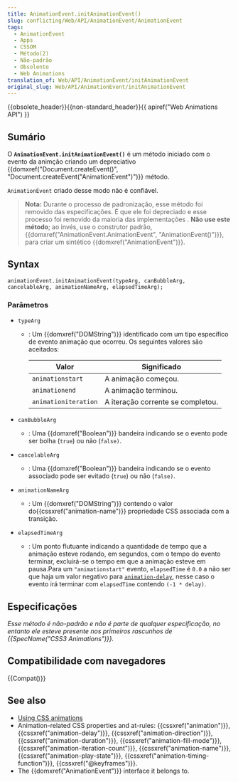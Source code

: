 ```yaml
---
title: AnimationEvent.initAnimationEvent()
slug: conflicting/Web/API/AnimationEvent/AnimationEvent
tags:
  - AnimationEvent
  - Apps
  - CSSOM
  - Método(2)
  - Não-padrão
  - Obsolento
  - Web Animations
translation_of: Web/API/AnimationEvent/initAnimationEvent
original_slug: Web/API/AnimationEvent/initAnimationEvent
---
```

{{obsolete_header}}{{non-standard_header}}{{ apiref("Web Animations API") }}

## Sumário

O **`AnimationEvent.initAnimationEvent()`** é um método iniciado com o evento da animção criando um depreciativo {{domxref("Document.createEvent()", "Document.createEvent(\"AnimationEvent\")")}} método.

`AnimationEvent` criado desse modo não é confiável.

> **Nota:** Durante o processo de padronização, esse método foi removido das especificações. É que ele foi depreciado e esse processo foi removido da maioria das implementações . **Não use este método**; ao invés, use o construtor padrão, {{domxref("AnimationEvent.AnimationEvent", "AnimationEvent()")}}, para criar um sintético {{domxref("AnimationEvent")}}.

## Syntax

```
animationEvent.initAnimationEvent(typeArg, canBubbleArg, cancelableArg, animationNameArg, elapsedTimeArg);
```

### Parâmetros

- `typeArg`

  - : Um {{domxref("DOMString")}} identificado com um tipo específico de evento animação que ocorreu. Os seguintes valores são aceitados:

    | Valor                | Significado                       |
    | -------------------- | --------------------------------- |
    | `animationstart`     | A animação começou.               |
    | `animationend`       | A animação terminou.              |
    | `animationiteration` | A iteração corrente se completou. |

- `canBubbleArg`
  - : Uma {{domxref("Boolean")}} bandeira indicando se o evento pode ser bolha (`true`) ou não (`false)`.
- `cancelableArg`
  - : Uma {{domxref("Boolean")}} bandeira indicando se o evento associado pode ser evitado (`true`) ou não (`false)`.
- `animationNameArg`
  - : Um {{domxref("DOMString")}} contendo o valor do{{cssxref("animation-name")}} propriedade CSS associada com a transição.
- `elapsedTimeArg`
  - : Um ponto flutuante indicando a quantidade de tempo que a animação esteve rodando, em segundos, com o tempo do evento terminar, excluirá-se o tempo em que a animação esteve em pausa.Para um `"animationstart"` evento, `elapsedTime` é `0.0` a não ser que haja um valor negativo para [`animation-delay`](https://developer.mozilla.org/en-US/docs/Web/CSS/animation-delay "The animation-delay CSS property specifies when the animation should start. This lets the animation sequence begin some time after it's applied to an element."), nesse caso o evento irá terminar com `elapsedTime` contendo `(-1 * delay)`.

## Especificações

_Esse método é não-padrão e não é parte de qualquer especificação, no entanto ele esteve presente nos primeiros rascunhos de {{SpecName("CSS3 Animations")}}._

## Compatibilidade com navegadores

{{Compat()}}

## See also

- [Using CSS animations](/pt-BR/docs/CSS/Using_CSS_animations)
- Animation-related CSS properties and at-rules: {{cssxref("animation")}}, {{cssxref("animation-delay")}}, {{cssxref("animation-direction")}}, {{cssxref("animation-duration")}}, {{cssxref("animation-fill-mode")}}, {{cssxref("animation-iteration-count")}}, {{cssxref("animation-name")}}, {{cssxref("animation-play-state")}}, {{cssxref("animation-timing-function")}}, {{cssxref("@keyframes")}}.
- The {{domxref("AnimationEvent")}} interface it belongs to.
